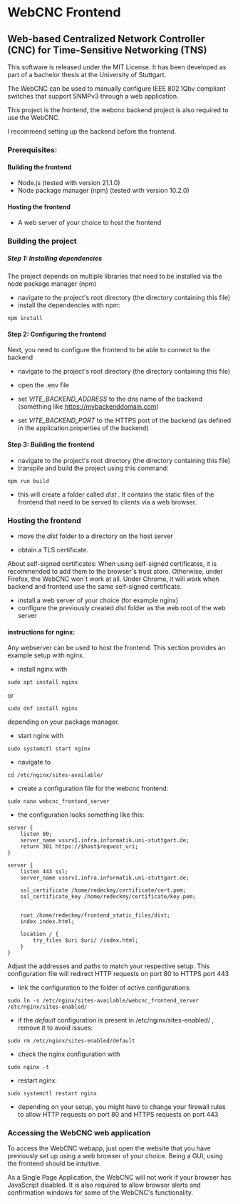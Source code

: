 # WebCNC Frontend
## Web-based Centralized Network Controller (CNC) for Time-Sensitive Networking (TNS)

This software is released under the MIT License. 
It has been developed as part of a bachelor thesis at the University of Stuttgart.

The WebCNC can be used to manually configure IEEE 802.1Qbv compliant switches that support SNMPv3 through a web application. 

This project is the frontend, the webcnc backend project is also required to use the WebCNC.

I recommend setting up the backend before the frontend.

### Prerequisites:

#### Building the frontend

- Node.js (tested with version 21.1.0)
- Node package manager (npm) (tested with version 10.2.0)

#### Hosting the frontend

- A web server of your choice to host the frontend

### Building the project

##### Step 1: Installing dependencies

The project depends on multiple libraries that need to be installed via the node package manager (npm)

- navigate to the project's root directory (the directory containing this file)
- install the dependencies with npm:
```
npm install
```

#### Step 2: Configuring the frontend

Next, you need to configure the frontend to be able to connect to the backend

- navigate to the project's root directory (the directory containing this file)
- open the .env file

- set *VITE_BACKEND_ADDRESS* to the dns name of the backend (something like https://mybackenddomain.com)
- set *VITE_BACKEND_PORT* to the HTTPS port of the backend (as defined in the application.properties of the backend)

#### Step 3: Building the frontend

- navigate to the project's root directory (the directory containing this file)
- transpile and build the project using this command:
```
npm run build
```

- this will create a folder called *dist* . It contains the static files of the frontend that need to be served to clients via a web browser.

### Hosting the frontend

- move the *dist* folder to a directory on the host server

- obtain a TLS certificate.

About self-signed certificates: When using self-signed certificates, it is recommended to add them to the browser's trust store. 
Otherwise, under Firefox, the WebCNC won´t work at all. Under Chrome, it will work when backend and frontend use the same self-signed certificate.


- install a web server of your choice (for example nginx)
- configure the previously created *dist* folder as the web root of the web server

#### instructions for nginx:
Any webserver can be used to host the frontend. This section provides an example setup with nginx.

- install nginx with 
```
sudo apt install nginx
```
or 
```
sudo dnf install nginx
```
depending on your package manager.

- start nginx with
```
sudo systemctl start nginx
```

- navigate to
```
cd /etc/nginx/sites-available/
```

- create a configuration file for the webcnc frontend:
```
sudo nano webcnc_frontend_server
```

- the configuration looks something like this:
```
server {
    listen 80;
    server_name vssrv1.infra.informatik.uni-stuttgart.de;
    return 301 https://$host$request_uri;
}

server {
    listen 443 ssl;
    server_name vssrv1.infra.informatik.uni-stuttgart.de;

    ssl_certificate /home/redeckmy/certificate/cert.pem;
    ssl_certificate_key /home/redeckmy/certificate/key.pem;
	
	
    root /home/redeckmy/frontend_static_files/dist;
    index index.html;

    location / {
        try_files $uri $uri/ /index.html;
    }
}
```
Adjust the addresses and paths to match your respective setup.
This configuration file will redirect HTTP requests on port 80 to HTTPS port 443

- link the configuration to the folder of active configurations:
```
sudo ln -s /etc/nginx/sites-available/webcnc_frontend_server /etc/nginx/sites-enabled/
```

- if the *default* configuration is present in /etc/nginx/sites-enabled/ , remove it to avoid issues:
```
sudo rm /etc/nginx/sites-enabled/default
```

- check the nginx configuration with 
```
sudo nginx -t
```

- restart nginx:
```
sudo systemctl restart nginx
```

- depending on your setup, you might have to change your firewall rules to allow HTTP requests on port 80 and HTTPS requests on port 443

### Accessing the WebCNC web application

To access the WebCNC webapp, just open the website that you have previously set up using a web browser of your choice. Being a GUI, using the frontend should be intuitive.

As a Single Page Application, the WebCNC will not work if your browser has JavaScript disabled.
It is also required to allow browser alerts and confirmation windows for some of the WebCNC's functionality.
